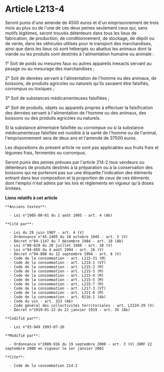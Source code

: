 # Article L213-4

Seront punis d'une amende de 4500 euros et d'un emprisonnement de trois mois au plus ou de l'une de ces deux peines seulement
ceux qui, sans motifs légitimes, seront trouvés détenteurs dans tous les lieux de fabrication, de production, de
conditionnement, de stockage, de dépôt ou de vente, dans les véhicules utilisés pour le transport des marchandises, ainsi que
dans les lieux où sont hébergés ou abattus les animaux dont la viande ou les produits sont destinés à l'alimentation humaine
ou animale :

1° Soit de poids ou mesures faux ou autres appareils inexacts servant au pesage ou au mesurage des marchandises ;

2° Soit de denrées servant à l'alimentation de l'homme ou des animaux, de boissons, de produits agricoles ou naturels qu'ils
savaient être falsifiés, corrompus ou toxiques ;

3° Soit de substances médicamenteuses falsifiées ;

4° Soit de produits, objets ou appareils propres à effectuer la falsification des denrées servant à l'alimentation de l'homme
ou des animaux, des boissons ou des produits agricoles ou naturels.

Si la substance alimentaire falsifiée ou corrompue ou si la substance médicamenteuse falsifiée est nuisible à la santé de
l'homme ou de l'animal, l'emprisonnement sera de deux ans et l'amende de 37500 euros.

Les dispositions du présent article ne sont pas applicables aux fruits frais et légumes frais, fermentés ou corrompus.

Seront punis des peines prévues par l'article 214-2 tous vendeurs ou détenteurs de produits destinés à la préparation ou à la
conservation des boissons qui ne porteront pas sur une étiquette l'indication des éléments entrant dans leur composition et
la proportion de ceux de ces éléments dont l'emploi n'est admis par les lois et règlements en vigueur qu'à doses limitées.

**Liens relatifs à cet article**

	**Anciens textes**:

	  - Loi n°1905-08-01 du 1 août 1905 - art. 4 (Ab)

	**Cité par**:

	  - Loi du 29 juin 1907 - art. 4 (V)
	  - Ordonnance n°45-2405 du 18 octobre 1945 - art. 5 (V)
	  - Décret n°84-1147 du 7 décembre 1984 - art. 18 (Ab)
	  - Loi n°88-828 du 20 juillet 1988 - art. 30 (V)
	  - Loi n°94-665 du 4 août 1994 - art. 16 (V)
	  - Décret n°94-808 du 12 septembre 1994 - art. 6 (V)
	  - Code de la consommation - art. L115-31 (M)
	  - Code de la consommation - art. L214-1 (VT)
	  - Code de la consommation - art. L215-2 (M)
	  - Code de la consommation - art. L215-3 (M)
	  - Code de la consommation - art. L215-4 (M)
	  - Code de la consommation - art. L215-5 (M)
	  - Code de la consommation - art. L215-7 (M)
	  - Code de la consommation - art. L217-3 (VT)
	  - Code de la consommation - art. L221-6 (M)
	  - Code de la consommation - art. R216-2 (Ab)
	  - Code du vin - art. 323 (Ab)
	  - Code général des collectivités territoriales - art. L2224-29 (V)
	  - Décret n°1919-01-22 du 22 janvier 1919 - art. 35 (Ab)

	**Codifié par**:

	  - Loi n°93-949 1993-07-26

	**Modifié par**:

	  - Ordonnance n°2000-916 du 19 septembre 2000 - art. 3 (V) JORF 22 septembre 2000 en vigueur le 1er janvier 2002

	**Cite**:

	  - Code de la consommation 214-2
